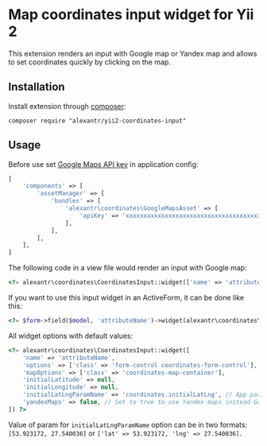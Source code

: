 # Map coordinates input widget for Yii 2

This extension renders an input with Google map or Yandex map and allows to set coordinates quickly by clicking on the map.

## Installation

Install extension through [composer](http://getcomposer.org/):

```
composer require "alexantr/yii2-coordinates-input"
```

## Usage

Before use set [Google Maps API key](https://developers.google.com/maps/documentation/javascript/get-api-key) in application config:

```php
[
    'components' => [
        'assetManager' => [
            'bundles' => [
                'alexantr\coordinates\GoogleMapsAsset' => [
                    'apiKey' => 'xxxxxxxxxxxxxxxxxxxxxxxxxxxxxxxxxxxxxxx', // <- put here
                ],
            ],
        ],
    ],
]
```

The following code in a view file would render an input with Google map:

```php
<?= alexantr\coordinates\CoordinatesInput::widget(['name' => 'attributeName']) ?>
```

If you want to use this input widget in an ActiveForm, it can be done like this:

```php
<?= $form->field($model, 'attributeName')->widget(alexantr\coordinates\CoordinatesInput::className()) ?>
```

All widget options with default values:

```php
<?= alexantr\coordinates\CoordinatesInput::widget([
    'name' => 'attributeName',
    'options' => ['class' => 'form-control coordinates-form-control'],
    'mapOptions' => ['class' => 'coordinates-map-container'],
    'initialLatitude' => null,
    'initialLongitude' => null,
    'initialLatLngParamName' => 'coordinates.initialLatLng', // App param name with initial coordinates
    'yandexMaps' => false, // Set to true to use Yandex maps instead Google maps
]) ?>
```

Value of param for `initialLatLngParamName` option can be in two formats: `[53.923172, 27.540036]` or `['lat' => 53.923172, 'lng' => 27.540036]`.

